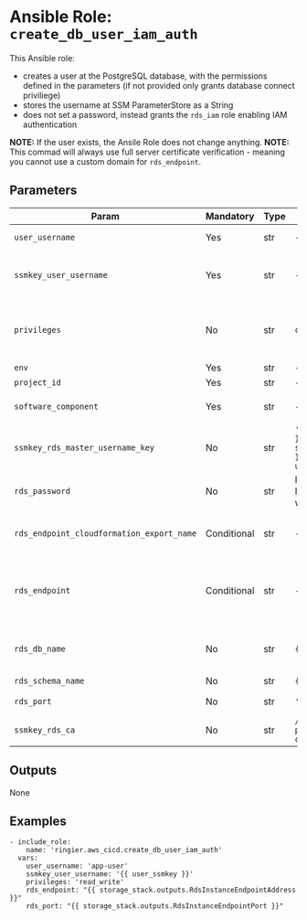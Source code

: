 # Ansible Role: `create_db_user_iam_auth`

This Ansible role:
*  creates a user at the PostgreSQL database, with the permissions defined in the parameters (if not provided only grants database connect priviliege)
*  stores the username at SSM ParameterStore as a String
*  does not set a password, instead grants the `rds_iam` role enabling IAM authentication

**NOTE:** If the user exists, the Ansile Role does not change anything.
**NOTE:** This commad will always use full server certificate verification - meaning you cannot use a custom domain for `rds_endpoint`.

## Parameters

|   Param                                      |   Mandatory    |   Type  |   Default                                                             |   Description                                                                                                                                                                                              |
|----------------------------------------------|----------------|---------|-----------------------------------------------------------------------|------------------------------------------------------------------------------------------------------------------------------------------------------------------------------------------------------------|
|   `user_username`                            |   Yes          |   str   |   -                                                                   |   Name of the PostgreSQL role to be created. e.g. `scmi_change_monitor_user`                                                                                                                               |
|   `ssmkey_user_username`                     |   Yes          |   str   |   -                                                                   |   Key of the SSM Parameter to store the username. If the SSM Parameter does not exist, this role will create it and set it to the appropriate value.                                                       |
|   `privileges`                               |   No           |   str   |   `connect_only`                                                      |   Privileges to be granted to the new user on database in the schema `rds_schema_name`. Choices: `connect_only` \| `read` \| `readwrite`. Will also create default privileges for any new objects.         |
|   `env`                                      |   Yes          |   str   |   -                                                                   |                                                                                                                                                                                                            |
|   `project_id`                               |   Yes          |   str   |   -                                                                   |                                                                                                                                                                                                            |
|   `software_component`                       |   Yes          |   str   |   -                                                                   |   Used to lookup `/{{ project_id }}/{{ software_component }}/rds/master-username`                                                                                                                          |
|   `ssmkey_rds_master_username_key`           |   No           |   str   |   `'/{{ project_id }}/{{ software_component }}/rds/master-username'`  |   Name of the SSM Parameter to store RDS master username.                                                                                                                                                  |
|   `rds_password`                             |   No           |   str   |   If not provided RDS IAM authentication will be used                 |   The master user password. If not provided RDS IAM authentication will be used.                                                                                                                           |
|   `rds_endpoint_cloudformation_export_name`  |   Conditional  |   str   |   -                                                                   |   Mutually exclusive with `rds_endpoint`. Specify the CloudFormation stack export name of the RDS endpoint. e.g. `scmi-{{ software_component }}-rds-endpoint`                                              |
|   `rds_endpoint`                             |   Conditional  |   str   |   -                                                                   |   Mutually exclusive with `rds_endpoint_cloudformation_export_name`. Specify the RDS endpoint (without protocol and port) e.g. `dev-scmi-crawler-aurora.cluster-c2qxetkc4ajc.eu-west-1.rds.amazonaws.com`  |
|   `rds_db_name`                              |   No           |   str   |   `{{ project_id }}`                                                  |   Database name at PostgreSQL. As we usually have one cluster hosts only one database, naming uniqueness does not bring additional benefit.                                                                |
|   `rds_schema_name`                          |   No           |   str   |   `{{ rds_db_name }}`                                                 |   Schema name inside DB at PostgreSQL.                                                                                                                                                                     |
|   `rds_port`                                 |   No           |   str   |   `'5432'`                                                            |   TCP port of PostgreSQL. Without special reason it should not be changed.                                                                                                                                 |
|   `ssmkey_rds_ca`                            |   No           |   str   |  `/{{ env }}/{{ project_id }}/rds-ca`                                 |   The SSM key containing the certificate of the CA for the database server certificate                                                                                                                     |

## Outputs

None

## Examples

```ansible
- include_role:
    name: 'ringier.aws_cicd.create_db_user_iam_auth'
  vars:
    user_username: 'app-user'
    ssmkey_user_username: '{{ user_ssmkey }}'
    privileges: 'read_write'
    rds_endpoint: "{{ storage_stack.outputs.RdsInstanceEndpointAddress }}"
    rds_port: "{{ storage_stack.outputs.RdsInstanceEndpointPort }}"
```
